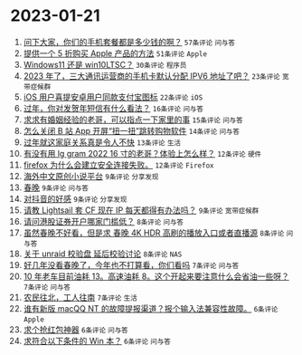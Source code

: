 # 2023-01-21

1. [问下大家，你们的手机套餐都是多少钱的啊？](https://www.v2ex.com/t/910133) `57条评论` `问与答`
1. [提供一个 5 折购买 Apple 产品的方法](https://www.v2ex.com/t/910121) `51条评论` `Apple`
1. [Windows11 还是 win10LTSC？](https://www.v2ex.com/t/910129) `30条评论` `程序员`
1. [2023 年了，三大通讯运营商的手机卡默认分配 IPV6 地址了吧？](https://www.v2ex.com/t/910127) `23条评论` `宽带症候群`
1. [iOS 用户喜提安卓用户同款支付宝图标](https://www.v2ex.com/t/910135) `22条评论` `iOS`
1. [过年，你对发贺年短信有什么看法？](https://www.v2ex.com/t/910118) `16条评论` `问与答`
1. [求求有婚姻经验的老哥，可以指点一下家里的事](https://www.v2ex.com/t/910125) `15条评论` `问与答`
1. [怎么关闭 B 站 App 开屏“扭一扭”跳转购物软件](https://www.v2ex.com/t/910138) `14条评论` `问与答`
1. [过年就这家庭关系真是令人不快](https://www.v2ex.com/t/910134) `13条评论` `生活`
1. [有没有用 lg gram 2022 16 寸的老哥？体验上怎么样？](https://www.v2ex.com/t/910131) `12条评论` `硬件`
1. [firefox 为什么会建立安全连接失败。](https://www.v2ex.com/t/910124) `12条评论` `Firefox`
1. [海外中文原创小说平台](https://www.v2ex.com/t/910160) `9条评论` `分享发现`
1. [春晚](https://www.v2ex.com/t/910157) `9条评论` `问与答`
1. [对抖音的好感](https://www.v2ex.com/t/910140) `9条评论` `分享发现`
1. [请教 Lightsail 套 CF 现在 IP 每天都得有办法吗？](https://www.v2ex.com/t/910130) `9条评论` `宽带症候群`
1. [请问港股证券开户哪家门槛低？](https://www.v2ex.com/t/910184) `8条评论` `问与答`
1. [虽然春晚不好看，但是求 春晚 4K HDR 高刷的播放入口或者直播源](https://www.v2ex.com/t/910178) `8条评论` `问与答`
1. [关于 unraid 校验盘 延后校验讨论](https://www.v2ex.com/t/910122) `8条评论` `NAS`
1. [好几年没看春晚了，今年也不打算看，你们看吗](https://www.v2ex.com/t/910176) `7条评论` `问与答`
1. [10 年老车目前油耗 13。高速油耗 8。这个开起来要注意什么会省油一些呀？](https://www.v2ex.com/t/910173) `7条评论` `问与答`
1. [农民往北，工人往南](https://www.v2ex.com/t/910136) `7条评论` `生活`
1. [谁有新版 macQQ NT 的故障提报渠道？报个输入法兼容性故障。](https://www.v2ex.com/t/910155) `6条评论` `Apple`
1. [求个抢红包神器](https://www.v2ex.com/t/910145) `6条评论` `问与答`
1. [求符合以下条件的 Win 本？](https://www.v2ex.com/t/910142) `6条评论` `问与答`
